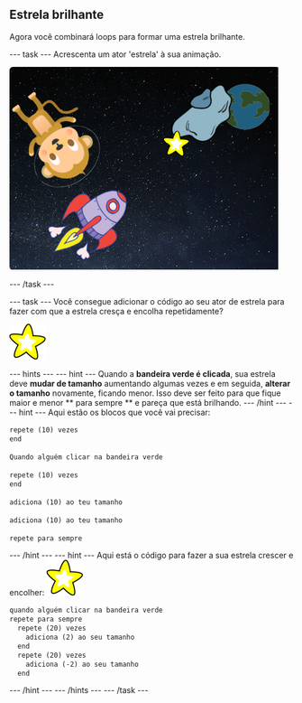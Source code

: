 ## Estrela brilhante

Agora você combinará loops para formar uma estrela brilhante.

\--- task \--- Acrescenta um ator 'estrela' à sua animação.

![Adding a star sprite](images/space-star-sprite.png)

\--- /task \---

\--- task \--- Você consegue adicionar o código ao seu ator de estrela para fazer com que a estrela cresça e encolha repetidamente?

![Testing a shining star](images/sprite-star.png)

\--- hints \--- \--- hint \--- Quando a **bandeira verde é clicada**, sua estrela deve **mudar de tamanho** aumentando algumas vezes e em seguida, **alterar o tamanho** novamente, ficando menor. Isso deve ser feito para que fique maior e menor ** para sempre ** e pareça que está brilhando. \--- /hint \--- \--- hint \--- Aqui estão os blocos que você vai precisar:

```blocks3
repete (10) vezes
end

Quando alguém clicar na bandeira verde

repete (10) vezes
end

adiciona (10) ao teu tamanho

adiciona (10) ao teu tamanho

repete para sempre
```

\--- /hint \--- \--- hint \--- Aqui está o código para fazer a sua estrela crescer e encolher: ![Ator de estrela](images/sprite-star.png)

```blocks3
quando alguém clicar na bandeira verde
repete para sempre 
  repete (20) vezes 
    adiciona (2) ao seu tamanho
  end
  repete (20) vezes 
    adiciona (-2) ao seu tamanho
  end

```

\--- /hint \--- \--- /hints \--- \--- /task \---